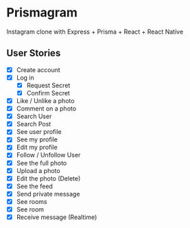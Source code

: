 # Prismagram

Instagram clone with Express + Prisma + React + React Native

## User Stories

- [x] Create account
- [x] Log in
  - [x] Request Secret
  - [x] Confirm Secret
- [x] Like / Unlike a photo
- [x] Comment on a photo
- [x] Search User
- [x] Search Post
- [x] See user profile
- [x] See my profile
- [x] Edit my profile
- [x] Follow / Unfollow User
- [x] See the full photo
- [x] Upload a photo
- [x] Edit the photo (Delete)
- [x] See the feed
- [x] Send private message
- [x] See rooms
- [x] See room
- [x] Receive message (Realtime)
